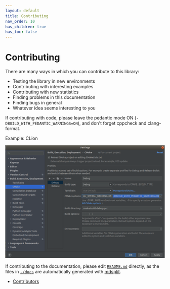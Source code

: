 ```yaml
---
layout: default
title: Contributing
nav_order: 10
has_children: true
has_toc: false
---
```

# Contributing

There are many ways in which you can contribute to this library:

* Testing the library in new environments
* Contributing with interesting examples
* Contributing with new statistics
* Finding problems in this documentation
* Finding bugs in general
* Whatever idea seems interesting to you

If contributing with code, please leave the pedantic mode ON (`-DBUILD_WITH_PEDANTIC_WARNINGS=ON`), and don't forget cppcheck and clang-format.


Example: CLion
    
![CLion Settings with Pedantic Mode](img/pedantic_clion.png)


If contributing to the documentation, please edit [`README.md`](https://github.com/alandefreitas/scistats/blob/master/README.md) directly, as the files in [`./docs`](.) are automatically generated with [mdsplit](https://github.com/alandefreitas/mdsplit).


- [Contributors](contributing/contributors.md)


<!-- Generated with mdsplit: https://github.com/alandefreitas/mdsplit -->

